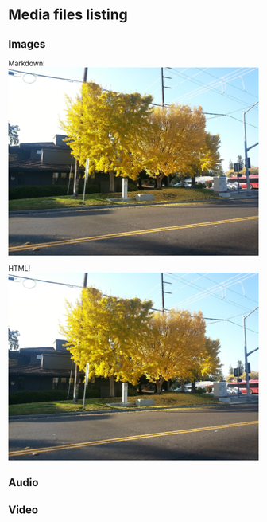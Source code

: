 # Media files listing


## Images

Markdown!
![Pretty Yellow Tree Picture](Media/Yellow_tree.jpg)

HTML!
<img src="Media/Yellow_tree.jpg"></img>

## Audio


## Video

